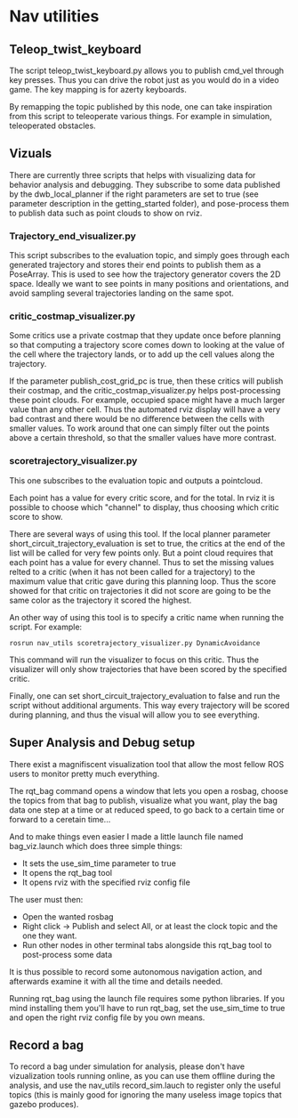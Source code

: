# Nav utilities

## Teleop_twist_keyboard

The script teleop_twist_keyboard.py allows you to publish cmd_vel through key presses. Thus you can drive the robot just as you would do in a video game. The key mapping is for azerty keyboards.

By remapping the topic published by this node, one can take inspiration from this script to teleoperate various things. For example in simulation, teleoperated obstacles.

## Vizuals

There are currently three scripts that helps with visualizing data for behavior analysis and debugging. They subscribe to some data published by the dwb_local_planner if the right parameters are set to true (see parameter description in the getting_started folder), and pose-process them to publish data such as point clouds to show on rviz.

### Trajectory_end_visualizer.py

This script subscribes to the evaluation topic, and simply goes through each generated trajectory and stores their end points to publish them as a PoseArray. This is used to see how the trajectory generator covers the 2D space. Ideally we want to see points in many positions and orientations, and avoid sampling several trajectories landing on the same spot.

### critic_costmap_visualizer.py

Some critics use a private costmap that they update once before planning so that computing a trajectory score comes down to looking at the value of the cell where the trajectory lands, or to add up the cell values along the trajectory.

If the parameter publish_cost_grid_pc is true, then these critics will publish their costmap, and the critic_costmap_visualizer.py helps post-processing these point clouds. For example, occupied space might have a much larger value than any other cell. Thus the automated rviz display will have a very bad contrast and there would be no difference between the cells with smaller values. To work around that one can simply filter out the points above a certain threshold, so that the smaller values have more contrast.

### scoretrajectory_visualizer.py

This one subscribes to the evaluation topic and outputs a pointcloud.

Each point has a value for every critic score, and for the total. In rviz it is possible to choose which "channel" to display, thus choosing which critic score to show.

There are several ways of using this tool. If the local planner parameter short_circuit_trajectory_evaluation is set to true, the critics at the end of the list will be called for very few points only. But a point cloud requires that each point has a value for every channel. Thus to set the missing values relted to a critic (when it has not been called for a trajectory) to the maximum value that critic gave during this planning loop. Thus the score showed for that critic on trajectories it did not score are going to be the same color as the trajectory it scored the highest.

An other way of using this tool is to specify a critic name when running the script. For example:

```
rosrun nav_utils scoretrajectory_visualizer.py DynamicAvoidance
```

This command will run the visualizer to focus on this critic. Thus the visualizer will only show trajectories that have been scored by the specified critic.

Finally, one can set short_circuit_trajectory_evaluation to false and run the script without additional arguments. This way every trajectory will be scored during planning, and thus the visual will allow you to see everything.

## Super Analysis and Debug setup

There exist a magnifiscent visualization tool that allow the most fellow ROS users to monitor pretty much everything.

The rqt_bag command opens a window that lets you open a rosbag, choose the topics from that bag to publish, visualize what you want, play the bag data one step at a time or at reduced speed, to go back to a certain time or forward to a ceretain time...

And to make things even easier I made a little launch file named bag_viz.launch which does three simple things:
 * It sets the use_sim_time parameter to true
 * It opens the rqt_bag tool
 * It opens rviz with the specified rviz config file

The user must then:
 * Open the wanted rosbag
 * Right click -> Publish and select All, or at least the clock topic and the one they want.
 * Run other nodes in other terminal tabs alongside this rqt_bag tool to post-process some data

It is thus possible to record some autonomous navigation action, and afterwards examine it with all the time and details needed.

Running rqt_bag using the launch file requires some python libraries. If you mind installing them you'll have to run rqt_bag, set the use_sim_time to true and open the right rviz config file by you own means.

## Record a bag

To record a bag under simulation for analysis, please don't have vizualization tools running online, as you can use them offline during the analysis, and use the nav_utils record_sim.lauch to register only the useful topics (this is mainly good for ignoring the many useless image topics that gazebo produces).
